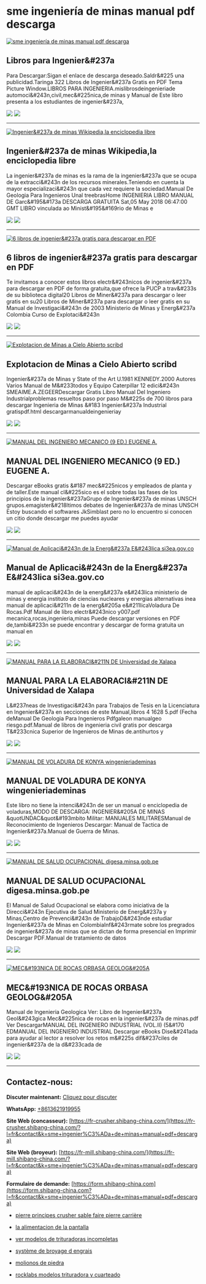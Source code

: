 # sme ingeniería de minas manual pdf descarga

<a href="https://swt.shibang-china.com/?l=fr&img&k=sme+ingenier%C3%ADa+de+minas+manual+pdf+descarga" target="_blank">![sme ingeniería de minas manual pdf descarga](http://static.shibang-china.com/all-800x300/372.jpg)</a>

## Libros para Ingenier&#237a
Para Descargar:Sigan el enlace de descarga deseado.Saldr&#225 una publicidad.Taringa 322 Libros de Ingenier&#237a Gratis en PDF Tema Picture Window.LIBROS PARA INGENIERIA.mislibrosdeingenieriade automoci&#243n,civil,mec&#225nica,de minas y Manual de Este libro presenta a los estudiantes de ingenier&#237a,


<a href="https://whatsapp.shibangsoft.com/WhatsApp.php" target="_blank" title="WhatsApp">![](http://static.shibang-china.com/icon/whatsapp.png)</a> <a href="https://swt.shibang-china.com/?l=fr&icon&k=sme+ingenier%C3%ADa+de+minas+manual+pdf+descarga" target="_blank">![](http://static.shibang-china.com/icon/chat-fr.png)</a>

---

<a href="https://swt.shibang-china.com/?l=fr&img&k=sme+ingenier%C3%ADa+de+minas+manual+pdf+descarga" target="_blank">![Ingenier&#237a de minas Wikipedia,la enciclopedia libre](http://static.shibang-china.com/all-800x300/1046.jpg)</a>

## Ingenier&#237a de minas Wikipedia,la enciclopedia libre
La ingenier&#237a de minas es la rama de la ingenier&#237a que se ocupa de la extracci&#243n de los recursos minerales.Teniendo en cuenta la mayor especializaci&#243n que cada vez requiere la sociedad.Manual De Geologia Para Ingenieros Unal treebrasHome INGENIERIA LIBRO MANUAL DE Garc&#195&#173a DESCARGA GRATUITA Sat,05 May 2018 06:47:00 GMT LIBRO vinculada ao Minist&#195&#169rio de Minas e


<a href="https://whatsapp.shibangsoft.com/WhatsApp.php" target="_blank" title="WhatsApp">![](http://static.shibang-china.com/icon/whatsapp.png)</a> <a href="https://swt.shibang-china.com/?l=fr&icon&k=sme+ingenier%C3%ADa+de+minas+manual+pdf+descarga" target="_blank">![](http://static.shibang-china.com/icon/chat-fr.png)</a>

---

<a href="https://swt.shibang-china.com/?l=fr&img&k=sme+ingenier%C3%ADa+de+minas+manual+pdf+descarga" target="_blank">![6 libros de ingenier&#237a gratis para descargar en PDF](http://static.shibang-china.com/all-800x300/1485.jpg)</a>

## 6 libros de ingenier&#237a gratis para descargar en PDF
Te invitamos a conocer estos libros electr&#243nicos de ingenier&#237a para descargar en PDF de forma gratuita,que ofrece la PUCP a trav&#233s de su biblioteca digital20 Libros de Miner&#237a para descargar o leer gratis en su20 Libros de Miner&#237a para descargar o leer gratis en su Manual de Investigaci&#243n de 2003 Ministerio de Minas y Energ&#237a Colombia Curso de Explotaci&#243n


<a href="https://whatsapp.shibangsoft.com/WhatsApp.php" target="_blank" title="WhatsApp">![](http://static.shibang-china.com/icon/whatsapp.png)</a> <a href="https://swt.shibang-china.com/?l=fr&icon&k=sme+ingenier%C3%ADa+de+minas+manual+pdf+descarga" target="_blank">![](http://static.shibang-china.com/icon/chat-fr.png)</a>

---

<a href="https://swt.shibang-china.com/?l=fr&img&k=sme+ingenier%C3%ADa+de+minas+manual+pdf+descarga" target="_blank">![Explotacion de Minas a Cielo Abierto scribd](http://static.shibang-china.com/all-800x300/891.jpg)</a>

## Explotacion de Minas a Cielo Abierto scribd
Ingenier&#237a de Minas y State of the Art U.1981 KENNEDY.2000 Autores Varios Manual de M&#233todos y Equipo Caterpillar 12 edici&#243n SMEAIME.A.ZEGEERDescargar Gratis Libro Manual Del Ingeniero Industrialproblemas resueltos paso por paso M&#225s de 700 libros para descargar Ingenieria de Minas &#183 Ingenier&#237a Industrial gratispdf.html descargarmanualdeingenieriay


<a href="https://whatsapp.shibangsoft.com/WhatsApp.php" target="_blank" title="WhatsApp">![](http://static.shibang-china.com/icon/whatsapp.png)</a> <a href="https://swt.shibang-china.com/?l=fr&icon&k=sme+ingenier%C3%ADa+de+minas+manual+pdf+descarga" target="_blank">![](http://static.shibang-china.com/icon/chat-fr.png)</a>

---

<a href="https://swt.shibang-china.com/?l=fr&img&k=sme+ingenier%C3%ADa+de+minas+manual+pdf+descarga" target="_blank">![MANUAL DEL INGENIERO MECANICO (9 ED.) EUGENE A.](http://static.shibang-china.com/all-800x300/730.jpg)</a>

## MANUAL DEL INGENIERO MECANICO (9 ED.) EUGENE A.
Descargar eBooks gratis &#187 mec&#225nicos y empleados de planta y de taller.Este manual cl&#225sico es el sobre todas las fases de los principios de la ingenier&#237aGrupo de Ingenier&#237a de minas UNSCH grupos.emagister&#218ltimos debates de Ingenier&#237a de minas UNSCH Estoy buscando el softwares JkSimblast pero no lo encuentro si conocen un citio donde descargar me puedes ayudar


<a href="https://whatsapp.shibangsoft.com/WhatsApp.php" target="_blank" title="WhatsApp">![](http://static.shibang-china.com/icon/whatsapp.png)</a> <a href="https://swt.shibang-china.com/?l=fr&icon&k=sme+ingenier%C3%ADa+de+minas+manual+pdf+descarga" target="_blank">![](http://static.shibang-china.com/icon/chat-fr.png)</a>

---

<a href="https://swt.shibang-china.com/?l=fr&img&k=sme+ingenier%C3%ADa+de+minas+manual+pdf+descarga" target="_blank">![Manual de Aplicaci&#243n de la Energ&#237a E&#243lica si3ea.gov.co](http://static.shibang-china.com/all-800x300/114.jpg)</a>

## Manual de Aplicaci&#243n de la Energ&#237a E&#243lica si3ea.gov.co
manual de aplicaci&#243n de la energ&#237a e&#243lica ministerio de minas y energia instituto de ciencias nucleares y energias alternativas inea manual de aplicaci&#211n de la energ&#205a e&#211licaVoladura De Rocas.Pdf Manual de libro electr&#243nico y007.pdf mecanica,rocas,ingenieria,minas Puede descargar versiones en PDF de,tambi&#233n se puede encontrar y descargar de forma gratuita un manual en


<a href="https://whatsapp.shibangsoft.com/WhatsApp.php" target="_blank" title="WhatsApp">![](http://static.shibang-china.com/icon/whatsapp.png)</a> <a href="https://swt.shibang-china.com/?l=fr&icon&k=sme+ingenier%C3%ADa+de+minas+manual+pdf+descarga" target="_blank">![](http://static.shibang-china.com/icon/chat-fr.png)</a>

---

<a href="https://swt.shibang-china.com/?l=fr&img&k=sme+ingenier%C3%ADa+de+minas+manual+pdf+descarga" target="_blank">![MANUAL PARA LA ELABORACI&#211N DE Universidad de Xalapa](http://static.shibang-china.com/all-800x300/103.jpg)</a>

## MANUAL PARA LA ELABORACI&#211N DE Universidad de Xalapa
L&#237neas de Investigaci&#243n para Trabajos de Tesis en la Licenciatura en Ingenier&#237a en secciones de este Manual,libros 4 1628 5.pdf (Fecha deManual De Geologia Para Ingenieros Pdfgaleon manualgeo riesgo.pdf.Manual de libros de ingenieria civil gratis por descarga T&#233cnica Superior de Ingenieros de Minas de.antihurtos y


<a href="https://whatsapp.shibangsoft.com/WhatsApp.php" target="_blank" title="WhatsApp">![](http://static.shibang-china.com/icon/whatsapp.png)</a> <a href="https://swt.shibang-china.com/?l=fr&icon&k=sme+ingenier%C3%ADa+de+minas+manual+pdf+descarga" target="_blank">![](http://static.shibang-china.com/icon/chat-fr.png)</a>

---

<a href="https://swt.shibang-china.com/?l=fr&img&k=sme+ingenier%C3%ADa+de+minas+manual+pdf+descarga" target="_blank">![MANUAL DE VOLADURA DE KONYA wingenieriademinas](http://static.shibang-china.com/all-800x300/474.jpg)</a>

## MANUAL DE VOLADURA DE KONYA wingenieriademinas
Este libro no tiene la intenci&#243n de ser un manual o enciclopedia de voladuras,MODO DE DESCARGA: INGENIER&#205A DE MINAS &quotUNDAC&quot&#193mbito Militar: MANUALES MILITARESManual de Reconocimiento de Ingenieros Descargar: Manual de Tactica de Ingenier&#237a.Manual de Guerra de Minas.


<a href="https://whatsapp.shibangsoft.com/WhatsApp.php" target="_blank" title="WhatsApp">![](http://static.shibang-china.com/icon/whatsapp.png)</a> <a href="https://swt.shibang-china.com/?l=fr&icon&k=sme+ingenier%C3%ADa+de+minas+manual+pdf+descarga" target="_blank">![](http://static.shibang-china.com/icon/chat-fr.png)</a>

---

<a href="https://swt.shibang-china.com/?l=fr&img&k=sme+ingenier%C3%ADa+de+minas+manual+pdf+descarga" target="_blank">![MANUAL DE SALUD OCUPACIONAL digesa.minsa.gob.pe](http://static.shibang-china.com/all-800x300/1235.jpg)</a>

## MANUAL DE SALUD OCUPACIONAL digesa.minsa.gob.pe
El Manual de Salud Ocupacional se elabora como iniciativa de la Direcci&#243n Ejecutiva de Salud Ministerio de Energ&#237a y Minas,Centro de Prevenci&#243n de TrabajoD&#243nde estudiar Ingenier&#237a de Minas en ColombiaInf&#243rmate sobre los pregrados de ingenier&#237a de minas que se dictan de forma presencial en Imprimir Descargar PDF.Manual de tratamiento de datos


<a href="https://whatsapp.shibangsoft.com/WhatsApp.php" target="_blank" title="WhatsApp">![](http://static.shibang-china.com/icon/whatsapp.png)</a> <a href="https://swt.shibang-china.com/?l=fr&icon&k=sme+ingenier%C3%ADa+de+minas+manual+pdf+descarga" target="_blank">![](http://static.shibang-china.com/icon/chat-fr.png)</a>

---

<a href="https://swt.shibang-china.com/?l=fr&img&k=sme+ingenier%C3%ADa+de+minas+manual+pdf+descarga" target="_blank">![MEC&#193NICA DE ROCAS ORBASA GEOLOG&#205A](http://static.shibang-china.com/all-800x300/1011.jpg)</a>

## MEC&#193NICA DE ROCAS ORBASA GEOLOG&#205A
Manual de Ingenieria Geologica Ver: Libro de Ingenier&#237a Geol&#243gica Mec&#225nica de rocas en la ingenier&#237a de minas.pdf Ver DescargarMANUAL DEL INGENIERO INDUSTRIAL (VOL.II) (5&#170 EDMANUAL DEL INGENIERO INDUSTRIAL Descargar eBooks Dise&#241ada para ayudar al lector a resolver los retos m&#225s dif&#237ciles de ingenier&#237a de la d&#233cada de


<a href="https://whatsapp.shibangsoft.com/WhatsApp.php" target="_blank" title="WhatsApp">![](http://static.shibang-china.com/icon/whatsapp.png)</a> <a href="https://swt.shibang-china.com/?l=fr&icon&k=sme+ingenier%C3%ADa+de+minas+manual+pdf+descarga" target="_blank">![](http://static.shibang-china.com/icon/chat-fr.png)</a>

---
## Contactez-nous:

**Discuter maintenant:** [Cliquez pour discuter](https://swt.shibang-china.com?l=fr&contact&k=sme+ingenier%C3%ADa+de+minas+manual+pdf+descarga)

**WhatsApp:**  [+8613621919955](https://whatsapp.shibangsoft.com/WhatsApp.php)

**Site Web (concasseur):** [https://fr-crusher.shibang-china.com/](https://fr-crusher.shibang-china.com/?l=fr&contact&k=sme+ingenier%C3%ADa+de+minas+manual+pdf+descarga)

**Site Web (broyeur):** [https://fr-mill.shibang-china.com/](https://fr-mill.shibang-china.com/?l=fr&contact&k=sme+ingenier%C3%ADa+de+minas+manual+pdf+descarga)

**Formulaire de demande:** [https://form.shibang-china.com](https://form.shibang-china.com?l=fr&contact&k=sme+ingenier%C3%ADa+de+minas+manual+pdf+descarga)

* [pierre principes crusher sable faire pierre carrière](../61/pierre%20principes%20crusher%20sable%20faire%20pierre%20carri%C3%A8re.md)

* [la alimentacion de la pantalla](../63/la%20alimentacion%20de%20la%20pantalla.md)

* [ver modelos de trituradoras incompletas](../62/ver%20modelos%20de%20trituradoras%20incompletas.md)

* [système de broyage d engrais](../61/syst%C3%A8me%20de%20broyage%20d%20engrais.md)

* [molionos de piedra](../63/molionos%20de%20piedra.md)

* [rocklabs modelos trituradora y cuarteado](../63/rocklabs%20modelos%20trituradora%20y%20cuarteado.md)